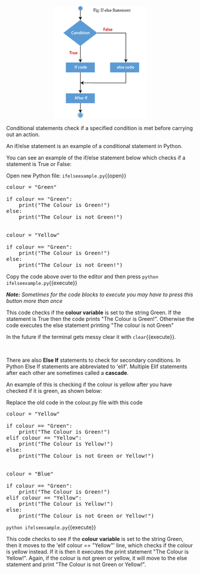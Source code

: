 <p align="center">
    <img src="./assets/ifelse.png" alt="If-else Statement" width="250" class="center"/>
</p>

Conditional statements check if a specified condition is met before carrying out an action.  

An if/else statement is an example of a conditional statement in Python.

You can see an example of the if/else statement below which checks if a statement is True or False: 

Open new Python file: `ifelseexample.py`{{open}}

<pre class="file" data-filename="ifelseexample.py" data-target="replace">
colour = "Green"

if colour == "Green":
    print("The Colour is Green!")
else:
    print("The Colour is not Green!")


colour = "Yellow"

if colour == "Green":
    print("The Colour is Green!")
else:
    print("The Colour is not Green!")
</pre>

Copy the code above over to the editor and then press
`python ifelseexample.py`{{execute}}

*__Note:__ Sometimes for the code blocks to execute you may have to press this button more than once*

This code checks if the **colour variable** is set to the string Green. If the statement is True then the code prints "The Colour is Green!". Otherwise the code executes the else statement printing "The colour is not Green" 

In the future if the terminal gets messy clear it with `clear`{{execute}}.

</br>

There are also **Else If** statements to check for secondary conditions. In Python Else If statements are abbreviated to 'elif'. Multiple Elif statements after each other are sometimes called a **cascade**. 

An example of this is checking if the colour is yellow after you have checked if it is green, as shown below:

Replace the old code in the colour.py file with this code

<pre class="file" data-filename="ifelseexample.py" data-target="replace">
colour = "Yellow"

if colour == "Green":
    print("The Colour is Green!")
elif colour == "Yellow":
    print("The Colour is Yellow!")
else:
    print("The Colour is not Green or Yellow!")


colour = "Blue"

if colour == "Green":
    print("The Colour is Green!")
elif colour == "Yellow":
    print("The Colour is Yellow!")
else:
    print("The Colour is not Green or Yellow!")
</pre>

`python ifelseexample.py`{{execute}}

This code checks to see if the **colour variable** is set to the string Green, then it moves to the 'elif colour == "Yellow"' line, which checks if the colour is yellow instead. If it is then it executes the print statement "The Colour is Yellow!". Again, if the colour is not green or yellow, it will move to the else statement and print "The Colour is not Green or Yellow!". 
